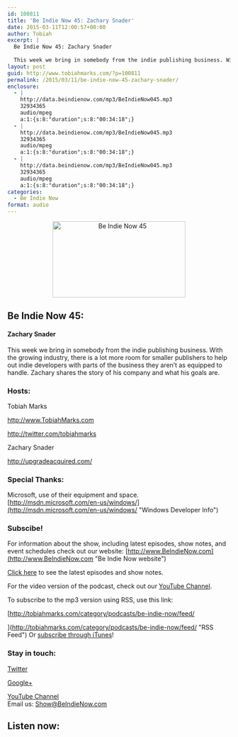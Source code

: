 ```yaml
---
id: 100811
title: 'Be Indie Now 45: Zachary Snader'
date: 2015-03-11T12:00:57+00:00
author: Tobiah
excerpt: |
  Be Indie Now 45: Zachary Snader
  
  This week we bring in somebody from the indie publishing business. With the growing industry, there is a lot more room for smaller publishers to help out indie developers with parts of the business they aren’t as equipped to handle. Zachary shares the story of his company and what his goals are.
layout: post
guid: http://www.tobiahmarks.com/?p=100811
permalink: /2015/03/11/be-indie-now-45-zachary-snader/
enclosure:
  - |
    http://data.beindienow.com/mp3/BeIndieNow045.mp3
    32934365
    audio/mpeg
    a:1:{s:8:"duration";s:8:"00:34:18";}
  - |
    http://data.beindienow.com/mp3/BeIndieNow045.mp3
    32934365
    audio/mpeg
    a:1:{s:8:"duration";s:8:"00:34:18";}
  - |
    http://data.beindienow.com/mp3/BeIndieNow045.mp3
    32934365
    audio/mpeg
    a:1:{s:8:"duration";s:8:"00:34:18";}
categories:
  - Be Indie Now
format: audio
---
```

<p style="text-align: center;">
  <img class="aligncenter" src="/assets/2013/10/BeIndyNowLogo-512h-300x172.png?resize=300%2C172" alt="Be Indie Now 45" width="300" height="172" data-recalc-dims="1" />
</p>

## Be Indie Now 45:

#### Zachary Snader

This week we bring in somebody from the indie publishing business. With the growing industry, there is a lot more room for smaller publishers to help out indie developers with parts of the business they aren’t as equipped to handle. Zachary shares the story of his company and what his goals are.

<!--more-->

### Hosts:

Tobiah Marks
  
<a href="http://www.TobiahMarks.com" target="_blank">http://www.TobiahMarks.com</a>
  
<a title="Tobiah Twitter" href="http://twitter.com/tobiahmarks" target="_blank">http://twitter.com/tobiahmarks</a>

Zachary Snader
  
<a href="http://upgradeacquired.com/" target="_blank">http://upgradeacquired.com/</a>

### Special Thanks:

Microsoft, use of their equipment and space. [http://msdn.microsoft.com/en-us/windows/](http://msdn.microsoft.com/en-us/windows/ "Windows Developer Info")

### Subscibe!

For information about the show, including latest episodes, show notes, and event schedules check out our website: [http://www.BeIndieNow.com](http://www.BeIndieNow.com "Be Indie Now website")

[Click here](http://tobiahmarks.com/category/podcasts/be-indie-now/ "Be Indie Now episodes and show notes") to see the latest episodes and show notes.

For the video version of the podcast, check out our <a title="YouTube" href="http://www.youtube.com/channel/UCW6QQfnk1In7woq619zgD0g" target="_blank">YouTube Channel</a>.

To subscribe to the mp3 version using RSS, use this link:
  
[http://tobiahmarks.com/category/podcasts/be-indie-now/feed/
  
](http://tobiahmarks.com/category/podcasts/be-indie-now/feed/ "RSS Feed") Or <a title="iTunes" href="https://itunes.apple.com/us/podcast/be-indie-now/id734501818 " target="_blank">subscribe through iTunes</a>!

### Stay in touch:

<a title="Twitter" href="http://twitter.com/BeIndieNow" target="_blank">Twitter</a>
  
<a href="https://plus.google.com/105885018850238693949" target="_blank" rel="publisher">Google+</a>
  
<a title="YouTube" href="http://www.youtube.com/channel/UCW6QQfnk1In7woq619zgD0g" target="_blank">YouTube Channel<br /> </a>Email us: <Show@BeIndieNow.com>

## Listen now: